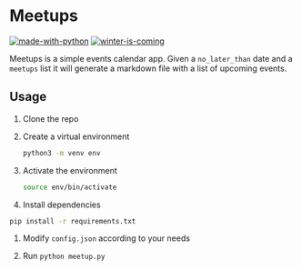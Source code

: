 # Meetups

[![made-with-python](https://ForTheBadge.com/images/badges/made-with-python.svg)](https://www.python.org/)
[![winter-is-coming](https://ForTheBadge.com/images/badges/winter-is-coming.svg)](https://ForTheBadge.com)

Meetups is a simple events calendar app. Given a `no_later_than` date and a `meetups` list it will generate a markdown file with a list of upcoming events.

## Usage

1. Clone the repo

1. Create a virtual environment

   ```sh
   python3 -m venv env
   ```

1. Activate the environment

   ```sh
   source env/bin/activate
   ```

1. Install dependencies

  ```sh
  pip install -r requirements.txt
  ```

1. Modify `config.json` according to your needs

1. Run `python meetup.py`
